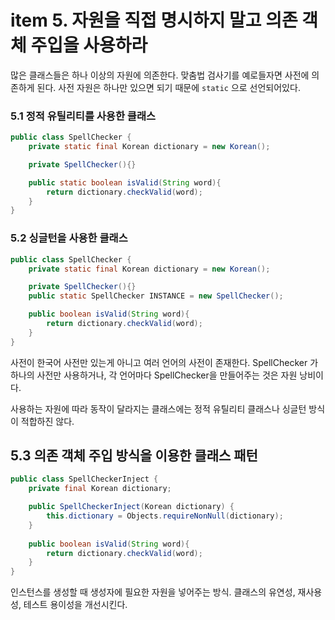 # item 5. 자원을 직접 명시하지 말고 의존 객체 주입을 사용하라

많은 클래스들은 하나 이상의 자원에 의존한다. 맞춤법 검사기를 예로들자면 사전에 의존하게 된다. 사전 자원은 하나만 있으면 되기 때문에 `static` 으로 선언되어있다. 

### 5.1 정적 유틸리티를 사용한 클래스

```java
public class SpellChecker {
    private static final Korean dictionary = new Korean();

    private SpellChecker(){}

    public static boolean isValid(String word){
        return dictionary.checkValid(word);
    }
}
```

### 5.2 싱글턴을 사용한 클래스

```java
public class SpellChecker {
    private static final Korean dictionary = new Korean();

    private SpellChecker(){}
    public static SpellChecker INSTANCE = new SpellChecker();

    public boolean isValid(String word){
        return dictionary.checkValid(word);
    }
}
```

사전이 한국어 사전만 있는게 아니고 여러 언어의 사전이 존재한다. SpellChecker 가 하나의 사전만 사용하거나, 각 언어마다 SpellChecker을 만들어주는 것은 자원 낭비이다. 

사용하는 자원에 따라 동작이 달라지는 클래스에는 정적 유틸리티 클래스나 싱글턴 방식이 적합하진 않다. 

## 5.3 의존 객체 주입 방식을 이용한 클래스 패턴

```java
public class SpellCheckerInject {
    private final Korean dictionary;

    public SpellCheckerInject(Korean dictionary) {
        this.dictionary = Objects.requireNonNull(dictionary);
    }
    
    public boolean isValid(String word){
        return dictionary.checkValid(word);
    }
}
```

인스턴스를 생성할 때 생성자에 필요한 자원을 넣어주는 방식. 클래스의 유연성, 재사용성, 테스트 용이성을 개선시킨다.